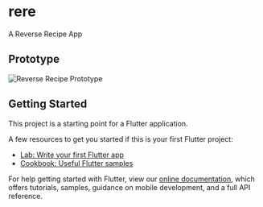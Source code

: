 # rere

A Reverse Recipe App

## Prototype
![Reverse Recipe Prototype](https://previews.dropbox.com/p/thumb/AA5m2W5-WqlRMVnRx14Z6o6WbGaFAgra3q80WRrP4fvsDFIgCrCCma4oBBOJ28um4OLLHNlFcm3ReNn1X7u9-JPcETZ-BkVr8vP0mtp2-JI6W4fTjkKVGcnZ9fqmEJNWHxAS4qtbXjhnDc-rUcUWfnII9fRfMmElk2ZCKjyrYJO4i3eIxlfqynF9LXdRzQEkN_MhbQMEdYUCksg4DhRA45qc8ndnYSX2oXojDvWPhhmT5nismQMn8mGv1h6UBVW8WmLHz_zu4Uf-UlHLsCNMbrb1rIgbUmac4GHNQDqBuv8S0ySZXw8nK-lpfMIx5T3qyZh3WmGDnzpVEN8jid5ZCjA-upYid5Ah_oNEJGRxZkAarg/p.jpeg?fv_content=true&size_mode=5)

## Getting Started

This project is a starting point for a Flutter application.

A few resources to get you started if this is your first Flutter project:

- [Lab: Write your first Flutter app](https://flutter.dev/docs/get-started/codelab)
- [Cookbook: Useful Flutter samples](https://flutter.dev/docs/cookbook)

For help getting started with Flutter, view our
[online documentation](https://flutter.dev/docs), which offers tutorials,
samples, guidance on mobile development, and a full API reference.
